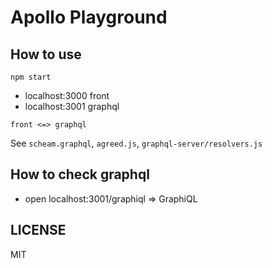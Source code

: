 # Apollo Playground

## How to use

```
npm start
```

- localhost:3000 front
- localhost:3001 graphql

```
front <=> graphql
```

See `scheam.graphql`, `agreed.js`, `graphql-server/resolvers.js`

## How to check graphql

- open localhost:3001/graphiql => GraphiQL

## LICENSE

MIT
